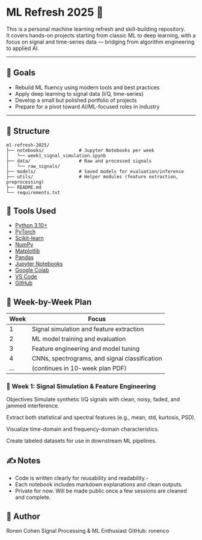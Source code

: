 # ML Refresh 2025 🚀

This is a personal machine learning refresh and skill-building repository.  
It covers hands-on projects starting from classic ML to deep learning, with a focus on signal and time-series data — bridging from algorithm engineering to applied AI.

---

## 📌 Goals

- Rebuild ML fluency using modern tools and best practices
- Apply deep learning to signal data (I/Q, time-series)
- Develop a small but polished portfolio of projects
- Prepare for a pivot toward AI/ML-focused roles in industry

---

## 🧭 Structure

```plaintext
ml-refresh-2025/
├── notebooks/             # Jupyter Notebooks per week
│   └── week1_signal_simulation.ipynb
├── data/                  # Raw and processed signals
│   └── raw_signals/
├── models/                # Saved models for evaluation/inference
├── utils/                 # Helper modules (feature extraction, preprocessing)
├── README.md
└── requirements.txt

```

## 🔧 Tools Used

- [Python 3.10+](https://www.python.org/)
- [PyTorch](https://pytorch.org/)
- [Scikit-learn](https://scikit-learn.org/)
- [NumPy](https://numpy.org/)
- [Matplotlib](https://matplotlib.org/)
- [Pandas](https://pandas.pydata.org/)
- [Jupyter Notebooks](https://jupyter.org/)
- [Google Colab](https://colab.research.google.com/)
- [VS Code](https://code.visualstudio.com/)
- [GitHub](https://github.com/)

## 🧭 Week-by-Week Plan

| Week | Focus |
|------|-------|
| 1    | Signal simulation and feature extraction |
| 2    | ML model training and evaluation |
| 3    | Feature engineering and model tuning |
| 4    | CNNs, spectrograms, and signal classification |
| ...  | (continues in 10-week plan PDF) |

### 📌 Week 1: Signal Simulation & Feature Engineering
Objectives
Simulate synthetic I/Q signals with clean, noisy, faded, and jammed interference.

Extract both statistical and spectral features (e.g., mean, std, kurtosis, PSD).

Visualize time-domain and frequency-domain characteristics.

Create labeled datasets for use in downstream ML pipelines.


## ✍️ Notes

- Code is written clearly for reusability and readability.-
-  Each notebook includes markdown explanations and clean outputs.
- Private for now. Will be made public once a few sessions are cleaned and complete.

## 👤 Author
Ronen Cohen
Signal Processing & ML Enthusiast
GitHub: ronenco

